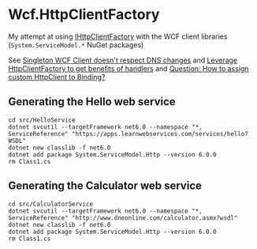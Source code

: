# Wcf.HttpClientFactory

My attempt at using [IHttpClientFactory][1] with the WCF client libraries (`System.ServiceModel.*` NuGet packages)

See [Singleton WCF Client doesn't respect DNS changes][2] and [Leverage HttpClientFactory to get benefits of handlers][3] and [Question: How to assign custom HttpClient to Binding?][4]

[1]: https://learn.microsoft.com/en-us/dotnet/architecture/microservices/implement-resilient-applications/use-httpclientfactory-to-implement-resilient-http-requests
[2]: https://github.com/dotnet/wcf/issues/3230
[3]: https://github.com/dotnet/wcf/issues/4204
[4]: https://github.com/dotnet/wcf/issues/4214

## Generating the Hello web service

```
cd src/HelloService
dotnet svcutil --targetFramework net6.0 --namespace "*, ServiceReference" "https://apps.learnwebservices.com/services/hello?WSDL"
dotnet new classlib -f net6.0
dotnet add package System.ServiceModel.Http --version 6.0.0
rm Class1.cs
```

## Generating the Calculator web service

```
cd src/CalculatorService
dotnet svcutil --targetFramework net6.0 --namespace "*, ServiceReference" "http://www.dneonline.com/calculator.asmx?wsdl"
dotnet new classlib -f net6.0
dotnet add package System.ServiceModel.Http --version 6.0.0
rm Class1.cs
```

